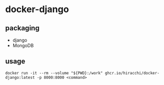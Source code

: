 # docker-django

## packaging
- django
- MongoDB

## usage

```
docker run -it --rm --volume "${PWD}:/work" ghcr.io/hiracchi/docker-django:latest -p 8000:8000 <command>
